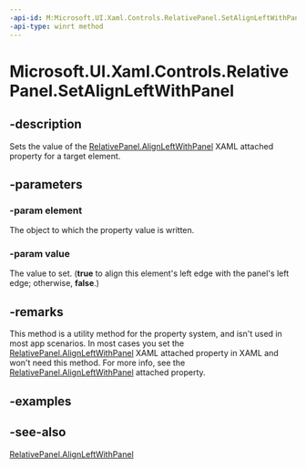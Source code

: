 ```yaml
---
-api-id: M:Microsoft.UI.Xaml.Controls.RelativePanel.SetAlignLeftWithPanel(Microsoft.UI.Xaml.UIElement,System.Boolean)
-api-type: winrt method
---
```


<!-- Method syntax
public void SetAlignLeftWithPanel(Windows.UI.Xaml.UIElement element, System.Boolean value)
-->

# Microsoft.UI.Xaml.Controls.RelativePanel.SetAlignLeftWithPanel

## -description
Sets the value of the [RelativePanel.AlignLeftWithPanel](/uwp/api/microsoft.ui.xaml.controls.relativepanel#xaml-attached-properties) XAML attached property for a target element.

## -parameters
### -param element
The object to which the property value is written.

### -param value
The value to set. (**true** to align this element's left edge with the panel's left edge; otherwise, **false**.)

## -remarks
This method is a utility method for the property system, and isn't used in most app scenarios. In most cases you set the [RelativePanel.AlignLeftWithPanel](/uwp/api/microsoft.ui.xaml.controls.relativepanel#xaml-attached-properties) XAML attached property in XAML and won't need this method. For more info, see the [RelativePanel.AlignLeftWithPanel](/uwp/api/microsoft.ui.xaml.controls.relativepanel#xaml-attached-properties) attached property.

## -examples

## -see-also
[RelativePanel.AlignLeftWithPanel](/uwp/api/microsoft.ui.xaml.controls.relativepanel#xaml-attached-properties)
